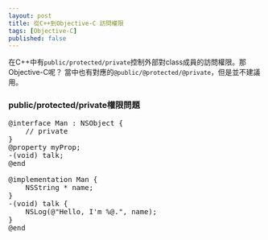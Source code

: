 ```yaml
---
layout: post
title: 從C++到Objective-C 訪問權限
tags: [Objective-C]
published: false
---
```


在C++中有`public/protected/private`控制外部對class成員的訪問權限。那Objective-C呢？ 當中也有對應的`@public/@protected/@private`，但是並不建議用。

### public/protected/private權限問題

<pre class="prettyprint">
@interface Man : NSObject {
    // private
}
@property myProp;
-(void) talk;
@end

@implementation Man {
    NSString * name;
}
-(void) talk {
    NSLog(@"Hello, I'm %@.", name);
}
@end
</pre>
